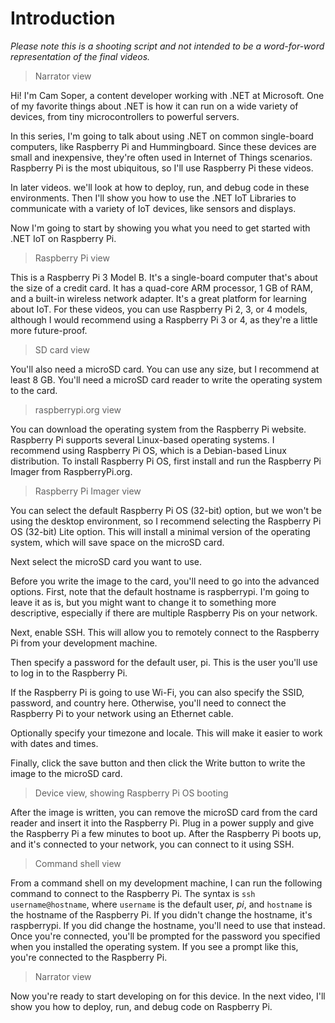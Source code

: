 # Introduction

*Please note this is a shooting script and not intended to be a word-for-word representation of the final videos.*

> Narrator view

Hi! I'm Cam Soper, a content developer working with .NET at Microsoft. One of my favorite things about .NET is how it can run on a wide variety of devices, from tiny microcontrollers to powerful servers.

In this series, I'm going to talk about using .NET on common single-board computers, like Raspberry Pi and Hummingboard. Since these devices are small and inexpensive, they're often used in Internet of Things scenarios. Raspberry Pi is the most ubiquitous, so I'll use Raspberry Pi these videos.

In later videos. we'll look at how to deploy, run, and debug code in these environments. Then I'll show you how to use the .NET IoT Libraries to communicate with a variety of IoT devices, like sensors and displays.

Now I'm going to start by showing you what you need to get started with .NET IoT on Raspberry Pi.

> Raspberry Pi view

This is a Raspberry Pi 3 Model B. It's a single-board computer that's about the size of a credit card. It has a quad-core ARM processor, 1 GB of RAM, and a built-in wireless network adapter. It's a great platform for learning about IoT. For these videos, you can use Raspberry Pi 2, 3, or 4 models, although I would recommend using a Raspberry Pi 3 or 4, as they're a little more future-proof.

> SD card view

You'll also need a microSD card. You can use any size, but I recommend at least 8 GB. You'll need a microSD card reader to write the operating system to the card.

> raspberrypi.org view

You can download the operating system from the Raspberry Pi website. Raspberry Pi supports several Linux-based operating systems. I recommend using Raspberry Pi OS, which is a Debian-based Linux distribution. To install Raspberry Pi OS, first install and run the Raspberry Pi Imager from RaspberryPi.org.

> Raspberry Pi Imager view

You can select the default Raspberry Pi OS (32-bit) option, but we won't be using the desktop environment, so I recommend selecting the Raspberry Pi OS (32-bit) Lite option. This will install a minimal version of the operating system, which will save space on the microSD card.

Next select the microSD card you want to use.

Before you write the image to the card, you'll need to go into the advanced options. First, note that the default hostname is raspberrypi. I'm going to leave it as is, but you might want to change it to something more descriptive, especially if there are multiple Raspberry Pis on your network.

Next, enable SSH. This will allow you to remotely connect to the Raspberry Pi from your development machine. 

Then specify a password for the default user, pi. This is the user you'll use to log in to the Raspberry Pi. 

If the Raspberry Pi is going to use Wi-Fi, you can also specify the SSID, password, and country here. Otherwise, you'll need to connect the Raspberry Pi to your network using an Ethernet cable.

Optionally specify your timezone and locale. This will make it easier to work with dates and times.

Finally, click the save button and then click the Write button to write the image to the microSD card.

> Device view, showing Raspberry Pi OS booting

After the image is written, you can remove the microSD card from the card reader and insert it into the Raspberry Pi. Plug in a power supply and give the Raspberry Pi a few minutes to boot up. After the Raspberry Pi boots up, and it's connected to your network, you can connect to it using SSH.

> Command shell view

From a command shell on my development machine, I can run the following command to connect to the Raspberry Pi. The syntax is `ssh username@hostname`, where `username` is the default user, *pi*, and `hostname` is the hostname of the Raspberry Pi. If you didn't change the hostname, it's raspberrypi. If you did change the hostname, you'll need to use that instead. Once you're connected, you'll be prompted for the password you specified when you installed the operating system. If you see a prompt like this, you're connected to the Raspberry Pi.

> Narrator view

Now you're ready to start developing on for this device. In the next video, I'll show you how to deploy, run, and debug code on Raspberry Pi.
